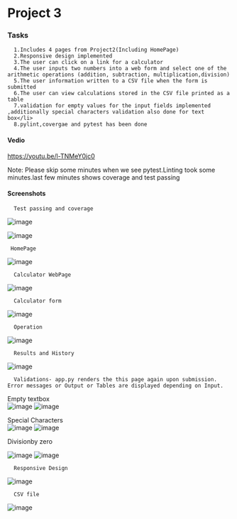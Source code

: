 # Project 3
### Tasks
      1.Includes 4 pages from Project2(Including HomePage)
      2.Responsive design implemented
      3.The user can click on a link for a calculator
      4.The user inputs two numbers into a web form and select one of the arithmetic operations (addition, subtraction, multiplication,division)
      5.The user information written to a CSV file when the form is submitted
      6.The user can view calculations stored in the CSV file printed as a table 
      7.validation for empty values for the input fields implemented ,additionally special characters validation also done for text box</li>
      8.pylint,covergae and pytest has been done

#### Vedio 
https://youtu.be/l-TNMeY0jc0

Note: Please skip some minutes when we see pytest.Linting took some minutes.last few minutes shows coverage and test passing

#### Screenshots

      Test passing and coverage
 ![image](https://user-images.githubusercontent.com/90334123/146118576-a22dd2a3-d845-41d8-9fad-1f74e3e09b64.png)

 ![image](https://user-images.githubusercontent.com/90334123/146118520-f8bf2f69-97e0-4466-a686-9ddcc0796a7b.png)

     HomePage

![image](https://user-images.githubusercontent.com/90334123/146116798-804028c8-900b-4394-888f-4ed9d9e2bab8.png)</br>

      Calculator WebPage

![image](https://user-images.githubusercontent.com/90334123/146117094-34bb51d7-52d5-47f4-b243-6694ed3897cf.png)</br>

      Calculator form
![image](https://user-images.githubusercontent.com/90334123/146117653-49c648ff-8261-4af3-891b-995d2bc45b94.png)</br>

      Operation
![image](https://user-images.githubusercontent.com/90334123/146117580-ec71520f-b326-412f-98c3-1b5ada7b6833.png)
</br>

      Results and History
![image](https://user-images.githubusercontent.com/90334123/146117778-1bde2fbe-db29-4c57-8267-f99a268af811.png)</br>

      Validations- app.py renders the this page again upon submission. Error messages or Output or Tables are displayed depending on Input.
 Empty textbox</br>
![image](https://user-images.githubusercontent.com/90334123/146117938-e547b32a-54a9-4788-8834-7ff6e93d2013.png)
![image](https://user-images.githubusercontent.com/90334123/146117976-51d3c74f-06c0-4040-9c7d-09e435c540b1.png)</br>

Special Characters </br>
![image](https://user-images.githubusercontent.com/90334123/146118045-b0461c36-1583-46c6-885b-f2685e8e09c1.png)
![image](https://user-images.githubusercontent.com/90334123/146118078-dabc965a-1498-495a-8344-dd20c6ead4e3.png)

Divisionby zero </br>

![image](https://user-images.githubusercontent.com/90334123/146118122-b7d83f0b-2426-4110-9783-8e1451809a59.png)
![image](https://user-images.githubusercontent.com/90334123/146118148-a772fb35-92a0-4e12-aa26-13bbe8cff8f2.png)</br>

      Responsive Design
![image](https://user-images.githubusercontent.com/90334123/146118221-c5cec298-cc15-4659-bca1-5d51b2ebf8d5.png)</br>

      CSV file
![image](https://user-images.githubusercontent.com/90334123/146118701-31ee2a60-2252-46a1-9119-09bb4d68f214.png)



















